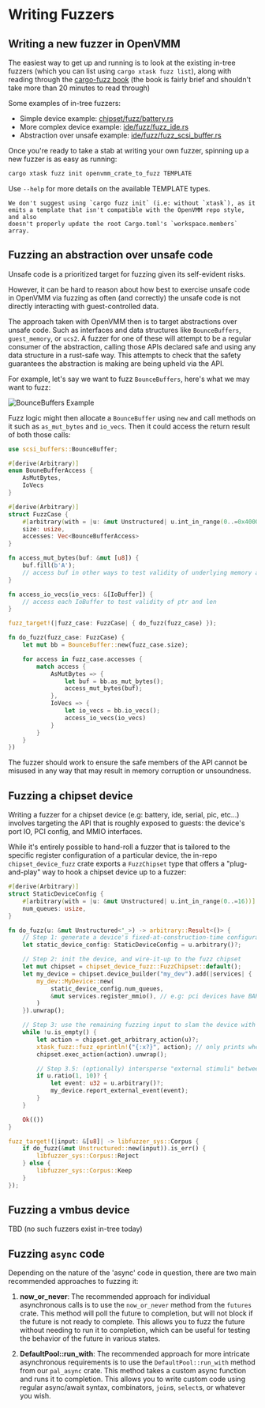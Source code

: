 # Writing Fuzzers

## Writing a new fuzzer in OpenVMM

The easiest way to get up and running is to look at the existing in-tree fuzzers
(which you can list using `cargo xtask fuzz list`), along with reading through
the [cargo-fuzz book](https://rust-fuzz.github.io/book/cargo-fuzz.html) (the
book is fairly brief and shouldn't take more than 20 minutes to read through)

Some examples of in-tree fuzzers:

* Simple device example: [chipset/fuzz/battery.rs][fuzz_battery_url]
* More complex device example: [ide/fuzz/fuzz_ide.rs][fuzz_ide_url]
* Abstraction over unsafe example: [ide/fuzz/fuzz_scsi_buffer.rs][fuzz_scsi_buffer_url]

[fuzz_battery_url]: https://github.com/microsoft/openvmm/blob/main/vm/devices/chipset/fuzz/fuzz_battery.rs
[fuzz_ide_url]: https://github.com/microsoft/openvmm/blob/main/vm/devices/storage/ide/fuzz/fuzz_ide.rs
[fuzz_scsi_buffer_url]: https://github.com/microsoft/openvmm/blob/main/vm/devices/storage/scsi_buffers/fuzz/fuzz_scsi_buffers.rs

Once you're ready to take a stab at writing your own fuzzer, spinning up a new
fuzzer is as easy as running:

```bash
cargo xtask fuzz init openvmm_crate_to_fuzz TEMPLATE
```

Use `--help` for more details on the available TEMPLATE types.

```admonish caution
We don't suggest using `cargo fuzz init` (i.e: without `xtask`), as it
emits a template that isn't compatible with the OpenVMM repo style, and also
doesn't properly update the root Cargo.toml's `workspace.members` array.
```

## Fuzzing an abstraction over unsafe code

Unsafe code is a prioritized target for fuzzing given its self-evident risks.

However, it can be hard to reason about how best to exercise unsafe code in OpenVMM
via fuzzing as often (and correctly) the unsafe code is not directly interacting
with guest-controlled data.

The approach taken with OpenVMM then is to target abstractions over unsafe code.
Such as interfaces and data structures like `BounceBuffers`, `guest_memory`, or
`ucs2`. A fuzzer for one of these will attempt to be a regular consumer of the
abstraction, calling those APIs declared safe and using any data structure in a
rust-safe way. This attempts to check that the safety guarantees the abstraction
is making are being upheld via the API.

For example, let's say we want to fuzz `BounceBuffers`, here's what we may
want to fuzz:

![BounceBuffers Example](/_images/fuzz_abstraction_example.png "Overview of the safe API exposed by BounceBuffers")

Fuzz logic might then allocate a `BounceBuffer` using `new` and call methods on
it such as `as_mut_bytes` and `io_vecs`. Then it could access the return result
of both those calls:

```rust
use scsi_buffers::BounceBuffer;

#[derive(Arbitrary)]
enum BouneBufferAccess {
    AsMutBytes,
    IoVecs
}

#[derive(Arbitrary)]
struct FuzzCase {
    #[arbitrary(with = |u: &mut Unstructured| u.int_in_range(0..=0x40000))]
    size: usize,
    accesses: Vec<BounceBufferAccess>
}

fn access_mut_bytes(buf: &mut [u8]) {
    buf.fill(b'A');
    // access buf in other ways to test validity of underlying memory and slice
}

fn access_io_vecs(io_vecs: &[IoBuffer]) {
    // access each IoBuffer to test validity of ptr and len
}

fuzz_target!(|fuzz_case: FuzzCase| { do_fuzz(fuzz_case) });

fn do_fuzz(fuzz_case: FuzzCase) {
    let mut bb = BounceBuffer::new(fuzz_case.size);

    for access in fuzz_case.accesses {
        match access {
            AsMutBytes => {
                let buf = bb.as_mut_bytes();
                access_mut_bytes(buf);
            },
            IoVecs => {
                let io_vecs = bb.io_vecs();
                access_io_vecs(io_vecs)
            }
        }
    }
})
```

The fuzzer should work to ensure the safe members of the API cannot be misused
in any way that may result in memory corruption or unsoundness.

## Fuzzing a chipset device

Writing a fuzzer for a chipset device (e.g: battery, ide, serial, pic,
etc...) involves targeting the API that is roughly exposed to guests: the
device's port IO, PCI config, and MMIO interfaces.

While it's entirely possible to hand-roll a fuzzer that is tailored to the
specific register configuration of a particular device, the in-repo
`chipset_device_fuzz` crate exports a `FuzzChipset` type that offers a
"plug-and-play" way to hook a chipset device up to a fuzzer:

```rust
#[derive(Arbitrary)]
struct StaticDeviceConfig {
    #[arbitrary(with = |u: &mut Unstructured| u.int_in_range(0..=16))]
    num_queues: usize,
}

fn do_fuzz(u: &mut Unstructured<'_>) -> arbitrary::Result<()> {
    // Step 1: generate a device's fixed-at-construction-time configuration
    let static_device_config: StaticDeviceConfig = u.arbitrary()?;

    // Step 2: init the device, and wire-it-up to the fuzz chipset
    let mut chipset = chipset_device_fuzz::FuzzChipset::default();
    let my_device = chipset.device_builder("my_dev").add(|services| {
        my_dev::MyDevice::new(
            static_device_config.num_queues,
            &mut services.register_mmio(), // e.g: pci devices have BARs to remap their MMIO intercepts
        )
    }).unwrap();

    // Step 3: use the remaining fuzzing input to slam the device with chipset events
    while !u.is_empty() {
        let action = chipset.get_arbitrary_action(u)?;
        xtask_fuzz::fuzz_eprintln!("{:x?}", action); // only prints when running a repro
        chipset.exec_action(action).unwrap();

        // Step 3.5: (optionally) intersperse "external stimuli" between chipset actions
        if u.ratio(1, 10)? {
            let event: u32 = u.arbitrary()?;
            my_device.report_external_event(event);
        }
    }

    Ok(())
}

fuzz_target!(|input: &[u8]| -> libfuzzer_sys::Corpus {
    if do_fuzz(&mut Unstructured::new(input)).is_err() {
        libfuzzer_sys::Corpus::Reject
    } else {
        libfuzzer_sys::Corpus::Keep
    }
});
```

## Fuzzing a vmbus device

TBD (no such fuzzers exist in-tree today)

## Fuzzing `async` code

Depending on the nature of the 'async' code in question, there are two main
recommended approaches to fuzzing it:

1. **now_or_never**: The recommended approach for individual asynchronous calls
    is to use the `now_or_never` method from the `futures` crate. This method
    will poll the future to completion, but will not block if the future is
    not ready to complete. This allows you to fuzz the future without needing
    to run it to completion, which can be useful for testing the behavior of
    the future in various states.

2. **DefaultPool::run_with**: The recommended approach for more intricate
    asynchronous requirements is to use the `DefaultPool::run_with` method from
    our `pal_async` crate. This method takes a custom async function and runs it
    to completion. This allows you to write custom code using regular async/await
    syntax, combinators, `join`s, `select`s, or whatever you wish.
